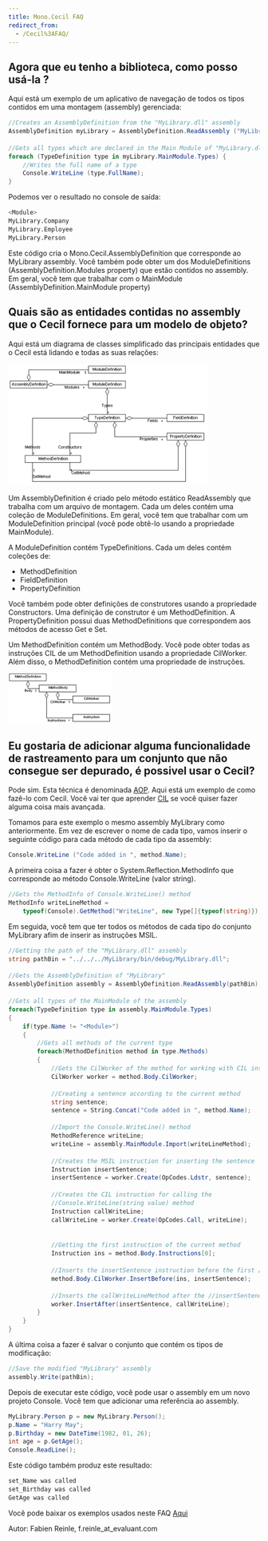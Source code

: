 ```yaml
---
title: Mono.Cecil FAQ
redirect_from:
  - /Cecil%3AFAQ/
---
```


Agora que eu tenho a biblioteca, como posso usá-la ?
---------------------------------------------

Aqui está um exemplo de um aplicativo de navegação de todos os tipos contidos em uma montagem (assembly) gerenciada: 

``` csharp
//Creates an AssemblyDefinition from the "MyLibrary.dll" assembly
AssemblyDefinition myLibrary = AssemblyDefinition.ReadAssembly ("MyLibrary.dll");
 
//Gets all types which are declared in the Main Module of "MyLibrary.dll"
foreach (TypeDefinition type in myLibrary.MainModule.Types) {
    //Writes the full name of a type
    Console.WriteLine (type.FullName);
}
```

Podemos ver o resultado no console de saída:

``` bash
<Module>
MyLibrary.Company
MyLibrary.Employee
MyLibrary.Person
```

Este código cria o Mono.Cecil.AssemblyDefinition que corresponde ao MyLibrary assembly. 
Você também pode obter um dos ModuleDefinitions (AssemblyDefinition.Modules property) que estão contidos no assembly. 
Em geral, você tem que trabalhar com o MainModule (AssemblyDefinition.MainModule property)

Quais são as entidades contidas no assembly que o Cecil fornece para um modelo de objeto?
----------------------------------------------------------------------------------------

Aqui está um diagrama de classes simplificado das principais entidades que o Cecil está lidando e todas as suas relações:

[![CecilMainCD.png](/archived/images/4/47/CecilMainCD.png)](/archived/images/4/47/CecilMainCD.png)

Um AssemblyDefinition é criado pelo método estático ReadAssembly que trabalha com um arquivo de montagem. Cada um deles contém uma coleção de ModuleDefinitions. 
Em geral, você tem que trabalhar com um ModuleDefinition principal (você pode obtê-lo usando a propriedade MainModule).

A ModuleDefinition contém TypeDefinitions. Cada um deles contém coleções de:

-   MethodDefinition
-   FieldDefinition
-   PropertyDefinition

Você também pode obter definições de construtores usando a propriedade Constructors. Uma definição de construtor é um MethodDefinition. A PropertyDefinition possui duas MethodDefinitions que correspondem aos métodos de acesso Get e Set.

Um MethodDefinition contém um MethodBody. Você pode obter todas as instruções CIL de um MethodDefinition usando a propriedade CilWorker. Além disso, o MethodDefinition contém uma propriedade de instruções.

[![CecilInstrCD.png](/archived/images/1/12/CecilInstrCD.png)](/archived/images/1/12/CecilInstrCD.png)

Eu gostaria de adicionar alguma funcionalidade de rastreamento para um conjunto que não consegue ser depurado, é possivel usar o Cecil?
--------------------------------------------------------------------------------------------------------

Pode sim. Esta técnica é denominada [AOP](http://en.wikipedia.org/wiki/Aspect-oriented_programming). Aqui está um exemplo de como fazê-lo com Cecil. Você vai ter que aprender [CIL](http://en.wikipedia.org/wiki/Common_Intermediate_Language) se você quiser fazer alguma coisa mais avançada.

Tomamos para este exemplo o mesmo assembly MyLibrary como anteriormente. Em vez de escrever o nome de cada tipo, vamos inserir o seguinte código para cada método de cada tipo da assembly:

``` csharp
Console.WriteLine ("Code added in ", method.Name);
```

A primeira coisa a fazer é obter o System.Reflection.MethodInfo que corresponde ao método Console.WriteLine (valor string).

``` csharp
//Gets the MethodInfo of Console.WriteLine() method
MethodInfo writeLineMethod =
    typeof(Console).GetMethod("WriteLine", new Type[]{typeof(string)});
```

Em seguida, você tem que ter todos os métodos de cada tipo do conjunto MyLibrary afim de inserir as instruções MSIL.

``` csharp
//Getting the path of the "MyLibrary.dll" assembly
string pathBin = "../../../MyLibrary/bin/debug/MyLibrary.dll";
 
//Gets the AssemblyDefinition of "MyLibrary"
AssemblyDefinition assembly = AssemblyDefinition.ReadAssembly(pathBin);
 
//Gets all types of the MainModule of the assembly
foreach(TypeDefinition type in assembly.MainModule.Types)
{
    if(type.Name != "<Module>")
    {
        //Gets all methods of the current type
        foreach(MethodDefinition method in type.Methods)
        {
            //Gets the CilWorker of the method for working with CIL instructions
            CilWorker worker = method.Body.CilWorker;
 
            //Creating a sentence according to the current method
            string sentence;
            sentence = String.Concat("Code added in ", method.Name);
 
            //Import the Console.WriteLine() method
            MethodReference writeLine;
            writeLine = assembly.MainModule.Import(writeLineMethod);
 
            //Creates the MSIL instruction for inserting the sentence
            Instruction insertSentence;
            insertSentence = worker.Create(OpCodes.Ldstr, sentence);
 
            //Creates the CIL instruction for calling the
            //Console.WriteLine(string value) method
            Instruction callWriteLine;
            callWriteLine = worker.Create(OpCodes.Call, writeLine);
 
 
            //Getting the first instruction of the current method
            Instruction ins = method.Body.Instructions[0];
 
            //Inserts the insertSentence instruction before the first //instruction
            method.Body.CilWorker.InsertBefore(ins, insertSentence);
 
            //Inserts the callWriteLineMethod after the //insertSentence instruction
            worker.InsertAfter(insertSentence, callWriteLine);
        }
    }
}
```

A última coisa a fazer é salvar o conjunto que contém os tipos de modificação:

``` csharp
//Save the modified "MyLibrary" assembly
assembly.Write(pathBin);
```

Depois de executar este código, você pode usar o assembly em um novo projeto Console. Você tem que adicionar uma referência ao assembly.

``` csharp
MyLibrary.Person p = new MyLibrary.Person();
p.Name = "Harry May";
p.Birthday = new DateTime(1982, 01, 26);
int age = p.GetAge();
Console.ReadLine();
```

Este código também produz este resultado:

``` bash
set_Name was called
set_Birthday was called
GetAge was called
```

Você pode baixar os exemplos usados neste FAQ [Aqui](http://evain.net/public/cecil_faq_samples.zip)

Autor: Fabien Reinle, f.reinle_at_evaluant.com

